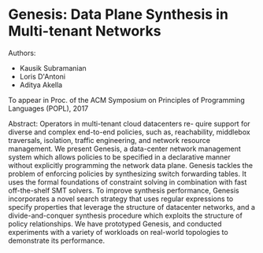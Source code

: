 
Genesis: Data Plane Synthesis in Multi-tenant Networks
====================
Authors:
- Kausik Subramanian 
- Loris D'Antoni
- Aditya Akella

To appear in Proc. of the ACM Symposium on Principles of Programming Languages (POPL), 2017

Abstract: 
Operators in multi-tenant cloud datacenters re- quire support for diverse and complex end-to-end policies, such as, reachability, middlebox traversals, isolation, traffic engineering, and network resource management. We present Genesis, a data-center network management system which allows policies to be specified in a declarative manner without explicitly programming the network data plane. Genesis tackles the problem of enforcing policies by synthesizing switch forwarding tables. It uses the formal foundations of constraint solving in combination with fast off-the-shelf SMT solvers. To improve synthesis performance, Genesis incorporates a novel search strategy that uses regular expressions to specify properties that leverage the structure of datacenter networks, and a divide-and-conquer synthesis procedure which exploits the structure of policy relationships. We have prototyped Genesis, and conducted experiments with a variety of workloads on real-world topologies to demonstrate its performance.
